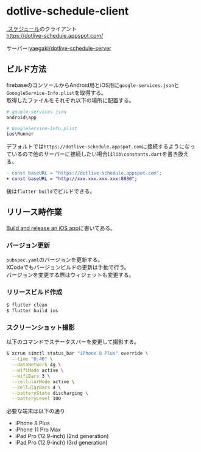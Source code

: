 # dotlive-schedule-client

[.スケジュール](https://apps.apple.com/jp/app/%E3%82%B9%E3%82%B1%E3%82%B8%E3%83%A5%E3%83%BC%E3%83%AB/id1512712289?mt=8)のクライアント  
https://dotlive-schedule.appspot.com/



サーバー:[yaegaki/dotlive-schedule-server](https://github.com/yaegaki/dotlive-schedule-server)

## ビルド方法 

firebaseのコンソールからAndroid用とiOS用に`google-services.json`と`GooogleService-Info.plist`を取得する。  
取得したファイルをそれぞれ以下の場所に配置する。

```sh
# google-services.json
android\app

# GoogleService-Info.plist
ios\Runner
```

デフォルトでは`https://dotlive-schedule.appspot.com`に接続するようになっているので他のサーバーに接続したい場合は`lib\constants.dart`を書き換える。

```patch
- const baseURL = "https://dotlive-schedule.appspot.com";
+ const baseURL = "http://xxx.xxx.xxx.xxx:8080";
```


後は`flutter build`でビルドできる。

## リリース時作業

[Build and release an iOS app](https://flutter.dev/docs/deployment/ios)に書いてある。

### バージョン更新

`pubspec.yaml`のバージョンを更新する。  
XCodeでもバージョンビルドの更新は手動で行う。  
バージョンを変更する際はウィジェットも変更する。  

### リリースビルド作成

```sh
$ flutter clean
$ flutter build ios
```

### スクリーンショット撮影

以下のコマンドでステータスバーを変更して撮影する。  

```sh
$ xcrun simctl status_bar "iPhone 8 Plus" override \
  --time "0:46" \
  --dataNetwork 4g \
  --wifiMode active \
  --wifiBars 3 \
  --cellularMode active \
  --cellularBars 4 \
  --batteryState discharging \
  --batteryLevel 100
```

必要な端末は以下の通り

* iPhone 8 Plus
* iPhone 11 Pro Max
* iPad Pro (12.9-inch) (2nd generation)
* iPad Pro (12.9-inch) (3rd generation)